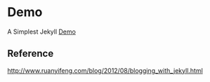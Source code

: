 # Demo
A Simplest Jekyll [Demo](https://e0hyl.github.io/demo/)
## Reference
http://www.ruanyifeng.com/blog/2012/08/blogging_with_jekyll.html
